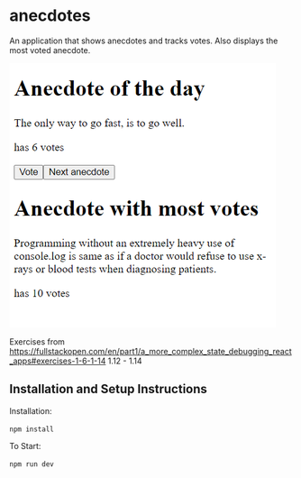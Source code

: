 # anecdotes

An application that shows anecdotes and tracks votes.
Also displays the most voted anecdote.

![Screenshot](public/Screenshot.png)

Exercises from https://fullstackopen.com/en/part1/a_more_complex_state_debugging_react_apps#exercises-1-6-1-14
1.12 - 1.14

## Installation and Setup Instructions

Installation:

`npm install`  

To Start:

`npm run dev`  